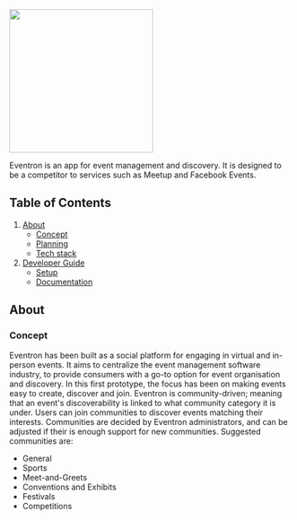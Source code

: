 <img src="https://user-images.githubusercontent.com/73984595/195243643-fd2e5bc1-589b-462f-b54c-e66abc19e7ad.png" width="256" />

Eventron is an app for event management and discovery. It is designed to be a competitor to services such as Meetup and Facebook Events.

## Table of Contents
1. [About](https://github.com/william-herring/eventron#about)
    - [Concept](https://github.com/william-herring/eventron#concept)
    - [Planning](https://github.com/william-herring/eventron#planning)
    - [Tech stack](https://github.com/william-herring/eventron#stack)
2. [Developer Guide](https://github.com/william-herring/eventron#developer)
    - [Setup](https://github.com/william-herring/eventron#setup)
    - [Documentation](https://github.com/william-herring/eventron#documentation)

<h2 id='about'>About</h2>
<h3 id='concept'>Concept</h3>
<p>
Eventron has been built as a social platform for engaging in virtual and in-person events. It aims to centralize the event management software industry, to provide consumers with a go-to option for event organisation and discovery. In this first prototype, the focus has been on making events easy to create, discover and join. Eventron is community-driven; meaning that an event's discoverability is linked to what community category it is under. Users can join communities to discover events matching their interests. Communities are decided by Eventron administrators, and can be adjusted if their is enough support for new communities. Suggested communities are:
<ul>
    <li>General</li>
    <li>Sports</li>
    <li>Meet-and-Greets</li>
    <li>Conventions and Exhibits</li>
    <li>Festivals</li>
    <li>Competitions</li>
</ul>
</p>